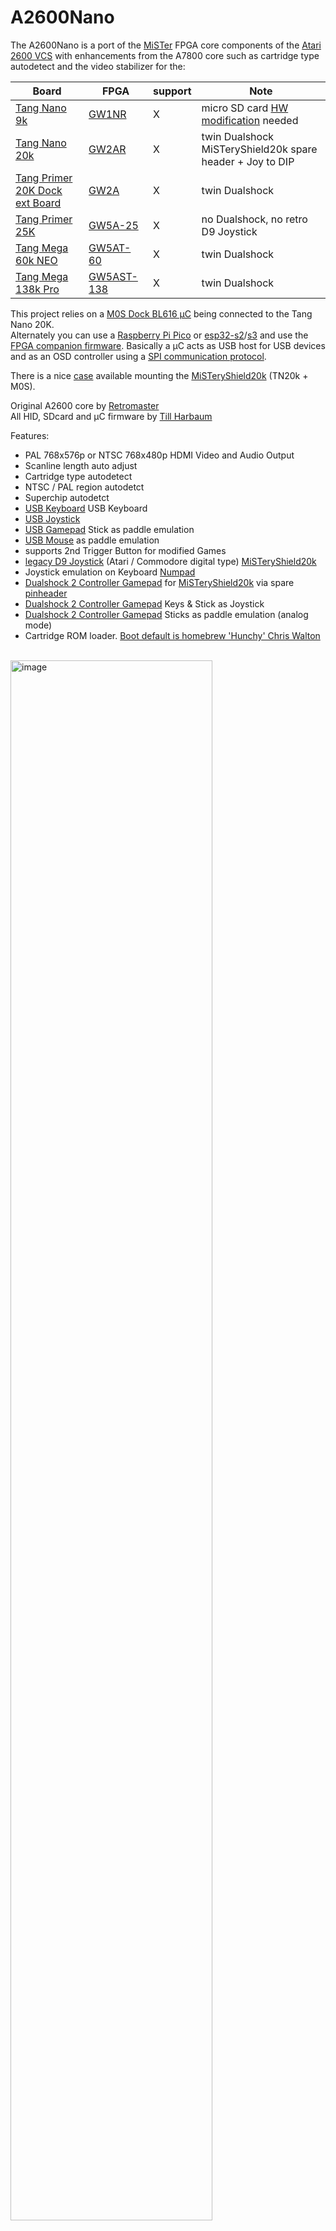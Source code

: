 # A2600Nano
The A2600Nano is a port of the [MiSTer](https://github.com/MiSTer-devel/Atari2600_MiSTer) FPGA core components of the [Atari 2600 VCS](https://en.wikipedia.org/wiki/Atari_2600) with enhancements from the A7800 core such as cartridge type autodetect and the video stabilizer for the:<br>

| Board      | FPGA       | support |Note|
| ---        |        -   | -     |-|
| [Tang Nano 9k](https://wiki.sipeed.com/hardware/en/tang/Tang-Nano-9K/Nano-9K.html)       | [GW1NR](https://www.gowinsemi.com/en/product/detail/38/)  |X |micro SD card [HW modification](TANG_NANO_9K.md#hw-modification) needed|
| [Tang Nano 20k](https://wiki.sipeed.com/nano20k)     | [GW2AR](https://www.gowinsemi.com/en/product/detail/38/)  |X  |twin Dualshock<br> MiSTeryShield20k spare header + Joy to DIP |
| [Tang Primer 20K Dock ext Board](https://wiki.sipeed.com/hardware/en/tang/tang-primer-20k/primer-20k.html)| [GW2A](https://www.gowinsemi.com/en/product/detail/46/)| X |twin Dualshock |
| [Tang Primer 25K](https://wiki.sipeed.com/hardware/en/tang/tang-primer-25k/primer-25k.html) | [GW5A-25](https://www.gowinsemi.com/en/product/detail/60/)  | X |no Dualshock, no retro D9 Joystick |
| [Tang Mega 60k NEO](https://wiki.sipeed.com/hardware/en/tang/tang-mega-60k/mega-60k.html)|[GW5AT-60](https://www.gowinsemi.com/en/product/detail/60/)| X |twin Dualshock |
| [Tang Mega 138k Pro](https://wiki.sipeed.com/hardware/en/tang/tang-mega-138k/mega-138k-pro.html)|[GW5AST-138](https://www.gowinsemi.com/en/product/detail/60/) | X |twin Dualshock |

This project relies on a [M0S Dock BL616 µC](https://wiki.sipeed.com/hardware/en/maixzero/m0s/m0s.html) being connected to the Tang Nano 20K.  
Alternately you can use a [Raspberry Pi Pico](https://www.raspberrypi.com/documentation/microcontrollers/pico-series.html) or [esp32-s2](https://www.espressif.com/en/products/socs/esp32-s2)/[s3](https://www.espressif.com/en/products/socs/esp32-s3) and use the [FPGA companion firmware](http://github.com/harbaum/FPGA-Companion). Basically a µC acts as USB host for USB devices and as an OSD controller using a [SPI communication protocol](https://github.com/harbaum/MiSTeryNano/blob/main/SPI.md).<br>

There is a nice [case](https://github.com/vossstef/A2600Nano/tree/main/housing3D) available mounting the [MiSTeryShield20k](https://github.com/harbaum/MiSTeryNano/tree/main/board/misteryshield20k/README.md) (TN20k + M0S).

Original A2600 core by [Retromaster](https://retromaster.wordpress.com/a2601/)  
All HID, SDcard and µC firmware by [Till Harbaum](http://www.harbaum.org/till/mist)<br>

Features:
* PAL 768x576p or NTSC 768x480p HDMI Video and Audio Output
* Scanline length auto adjust
* Cartridge type autodetect
* NTSC / PAL region autodetct
* Superchip autodetct
* [USB Keyboard](https://en.wikipedia.org/wiki/Computer_keyboard) USB Keyboard
* [USB Joystick](https://en.wikipedia.org/wiki/Joystick)
* [USB Gamepad](https://en.wikipedia.org/wiki/Gamepad) Stick as paddle emulation<br>
* [USB Mouse](https://en.wikipedia.org/wiki/Computer_mouse) as paddle emulation
* supports 2nd Trigger Button for modified Games
* [legacy D9 Joystick](https://en.wikipedia.org/wiki/Atari_CX40_joystick) (Atari / Commodore digital type) [MiSTeryShield20k](https://github.com/harbaum/MiSTeryNano/tree/main/board/misteryshield20k/README.md)<br>
* Joystick emulation on Keyboard [Numpad](https://en.wikipedia.org/wiki/Numeric_keypad)<br>
* [Dualshock 2 Controller Gamepad](https://en.wikipedia.org/wiki/DualShock) for [MiSTeryShield20k](https://github.com/harbaum/MiSTeryNano/tree/main/board/misteryshield20k/README.md) via spare [pinheader](/board/misteryshield20k_ds2_adapter/misteryshield20k_ds2_adapter_cable.md)
* [Dualshock 2 Controller Gamepad](https://en.wikipedia.org/wiki/DualShock) Keys & Stick as Joystick<br>
* [Dualshock 2 Controller Gamepad](https://en.wikipedia.org/wiki/DualShock) Sticks as paddle emulation (analog mode)<br>
* Cartridge ROM loader. [Boot default is homebrew 'Hunchy' Chris Walton](https://videogamehomebrew.fandom.com/wiki/Chris_Walton)  

<br>
<img src="./.assets/a2600nano.png" alt="image" width="80%" height="auto">
<br>

## A2600Nano on Tang Nano 9K
See [Tang Nano 9K](TANG_NANO_9K.md)

## A2600Nano on Tang Primer 20K (Dock ext board)
See [Tang Primer 20K](TANG_PRIMER_20K.md)<br>

## A2600Nano on Tang Primer 25K
See [Tang Primer 25K](TANG_PRIMER_25K.md)

## A2600Nano on Tang Mega 60k NEO
See [Tang Mega 60K NEO](TANG_MEGA_60K.md)

## A2600Nano on Tang Mega 138k Pro
See [Tang Mega 138K Pro](TANG_MEGA_138Kpro.md)

## Installation

The installation of A2600Nano on the Tang Nano 20k board can be done using a Linux PC or a Windows PC
[Instruction](INSTALLATION_WINDOWS.md).<br>

## Cartridge ROM Loader
ROM can be loaded via OSD file selection.<br>

### Supported mappers
* Auto detected  (F8 F6 FE E0 3F F4 P2 FA CV 2K UA E7 F0 32)<br>
  
LED 1 to 5 are activated as hint in case an unsupported game (mapper) detected<br>

### single / dual Button Joystick
* Button ```Trigger```
* 2nd Button ```Trigger 2```

### Gamepad
* Gamepad Button ```Trigger A (DS2 circle)``` 1st Trigger Button

* Gamepad Button ```Trigger B (DS2 cross)``` 2nd Trigger Button

* Gamepad Button ```Trigger X (DS2 triangle)``` 1st Paddle Trigger and enable

* Gamepad Button ```Trigger Y (DS2 square)``` 2nd Paddle Trigger and enable

* Gamepad Button ```START``` as core function **START**<br>

* Gamepad Button ```SELECT``` as core function **SELECT**<br>

> [!NOTE]
> Gamepad button keymap optimized for legacy USB Logitech RumblePad 2 or Dual Action. Keymap might differ for other Gamepads.

### Paddle
* DualShock 2 (left Stick), USB Gamepad or USB Mouse.<br>

1st Paddle 1st Gamepad use ```Trigger X (DS2 #1 triangle)``` or ```left Mouse Button```

2nd Paddle 1st Gamepad use ```Trigger Y (DS2 #1 square)``` or ```right Mouse Button```

3rd Paddle 2nd Gamepad use ```Trigger X (DS2 #2 triangle)```

4th Paddle 2nd Gamepad use ```Trigger Y (DS2 #2 square)```

### Keyboard
* Key **F11** as core function ```START``` <br>
* Key **PAGE UP** as core function ```SELECT``` <br>

| Numpad          |         |Numpad|
| -          |-        |-         |
|0<br>Trigger|8<br>Up  |.<br>Trigger 2|
|4<br>Left   |-        |6<br>Right|
|-           |2<br>Down|-         |

## Push Button utilization
* **S2** keep pressed during power-up to prevent FPGA bitstream load from FLASH.<br>

* **S1** reserved <br>

## OSD
invoke by F12 keypress<br>
* Reset<br>
* Cold Reset<br>
* Audio Volume + / -<br>
* Scanlines effect %<br>
* Region switch Auto/NTSC/PAL<br>
* HID device selection for Joystick Port<br>
* Loader file selection<br>
* Difficulty A, B Core switch
* Black & White Core video switch
* Joystick port swap
* Invert Paddle
* De-comb
* SuperChip Auto/off/on

## Gamecontrol support

A 2nd Trigger Button (B) is supported for modified Games.

 ![controller](\.assets/controller-layout.png)<br>

legacy single D9 Digital Joystick. OSD: **Retro D9**<br>
or<br>
USB Joystick(s) or Gamepad(s). OSD: **USB #1 Joy** or **USB #2 Joy** <br>
Also [RII Mini Keyboard i8](http://www.riitek.com/product/220.html) left Multimedia Keys are active if **USB #1 Joy** selected.  <br>
```Button A and B``` Buttons as Trigger:<br>

or<br>
Dualshock 2 Gamepad Stick or Dpad as Joystick. OSD: **DS #1 Joy** or **DS #2 Joy**<br>
At the moment Dpad only for original Pad. Some clone devices support at the same time Dpad and left stick simultaniously.
<br>```circle and cross``` Buttons as Trigger:<br>

> [!IMPORTANT]
> In a [MiSTeryShield20k](https://github.com/harbaum/MiSTeryNano/tree/main/board/misteryshield20k) configuration Dualshock is supported via the internal ``spare J8`` pinheader. <br>
> See [MiSTeryShield20k DS2 Adapter / Cable](/board/misteryshield20k_ds2_adapter/misteryshield20k_ds2_adapter_cable.md) for further information.<br>

> [!NOTE]
> TN20k: You have to select OSD "DS2 **#2** Joy" for a ``MiSTeryShield20k`` configuration.<br>
> TN20k: You have to select OSD "DS2 **#1** Joy" if you use the ``Sipeed Joy to DIP`` adapter.<br>
Both DS interface ports can be active at the same time meaning twin Dualshock support if the MiSTeryShield20k MIDI interface is not populated (Resistor R9 and IC U3 removed).  

or<br> Keyboard Numpad. OSD: **Numpad**<br>

or<br> Mouse. OSD: **Mouse**<br>
```left Mouse Button``` and ```right Mouse Button``` as Trigger for Paddle 1 or 2.<br>

or<br> USB Gamepad as Paddle. OSD: **USB #1 Padd** or **USB #2 Padd** <br>
 ```Trigger X``` and ```Trigger Y``` 

or<br> Dualshock2 Gamepad left stick as Paddle. OSD: **DS #1 Paddle** or **DS #2 Paddle**<br>

 ```Trigger triangle``` and ```Trigger square``` 

## LED UI

| LED | function         |TN9K|TN20K|TP20K|TP25K|TM60K|TM138k|
| --- |        -         |-   |-     |-      | -     | -      | -   |
| 0   |Cartridge selected|x   |x     |x      | x     | x      | x   |
| 1   | Game unsupported |x   |x     |x      | x     | x      | x   |
| 2   | Game unsupported |x   |x     |x      |  -    | -      | x   |
| 3   | Game unsupported |x   |x     |x      |  -    | -      | x   |
| 4   | Game unsupported |x   |x     |x      |  -    | -      | x   |
| 5   | Game unsupported |x   |x     |x      |  -    | -      | x   |

LED 1..5 are activated as hint in case an unsupported game (mapper) detected<br>

**Multicolor RGB LED**
* **<font color="green">green</font>**&ensp;&thinsp;&ensp;&thinsp;&ensp;&thinsp;all fine and ready to go<br>
* **<font color="red">red</font>**&ensp;&thinsp;&ensp;&thinsp;&ensp;&thinsp;&ensp;&thinsp;&ensp;&thinsp;something wrong with SDcard / default boot image<br>
* **<font color="blue">blue</font>**&ensp;&thinsp;&ensp;&thinsp;&ensp;&thinsp;&ensp;&thinsp;µC firmware detected valid FPGA core<br>
* **<font color="yellow">yellow</font>**&ensp;&thinsp;&ensp;&thinsp;&ensp;&thinsp;FPGA core can't detect valid firmware<br>
* **white**&ensp;&thinsp;&ensp;&thinsp;&ensp;&thinsp;-<br>
## Powering
Prototype circuit with Keyboard can be powered by Tang USB-C connector from PC or a Power Supply Adapter. 
## Synthesis
Source code can be synthesized, fitted and programmed with GOWIN IDE Windows or Linux.<br>
Alternatively use the command line build script **gw_sh.exe** build_tn20k.tcl<br>
## HW circuit considerations
**Pinmap TN20k Interfaces** <br>
 Sipeed M0S Dock, digital Joystick D9 and DualShock Gamepad connection.<br>
 ![wiring](\.assets/wiring_spi.png)

**Pinmap D-SUB 9 Joystick Interface** <br>
- Joystick interface is 3.3V tolerant. Joystick 5V supply pin has to be left floating !<br>
![pinmap](\.assets/vic20-Joystick.png)

| Joystick pin |IO| Tang Nano pin | FPGA pin | Joystick Function |
| ----------- |-----| ---   | --------  | ----- |
| 1 |2| J6 10  | 25   | UP | 
| 2 |1| J6 9  | 28 | DOWN |
| 3 |4| J6 12 | 29 | LEFT |
| 4 |3| J5 11 | 26 | RIGHT |
| 5 |-| - | - | POT Y | - |
| 6 |0| J5 8 | 27 | TRIGGER|
| 7 |-| n.c | n.c | 5V | - |
| 8 |-| J5 20 | - | GND | - |
| 9 |-| - | - | POT X | - |

**Pinmap Dualshock 2 Controller Interface** <br>
<img src="./.assets/controller-pinout.jpg" alt="image" width="30%" height="auto">
| DS pin | Tang Nano pin | FPGA pin | DS Function |
| ----------- | ---   | --------  | ----- |
| 1 | J5 18 | 71 MISO | JOYDAT  |
| 2 | J5 19 | 53 MOSI  | JOYCMD |
| 3 | n.c. | - | 7V5 |
| 4 | J5 15 | - | GND |
| 5 | J5 16| - | 3V3 |
| 6 | J5 17 | 72 CS | JOYATN|
| 7 | J5 20 | 52 MCLK | JOYCLK |
| 8 | n.c. | - | JOYIRQ |
| 9 | n.c. | - | JOYACK |


## Getting started

In order to use this Design the following things are needed:

[Sipeed M0S Dock](https://wiki.sipeed.com/hardware/en/maixzero/m0s/m0s.html) or Raspberry Pi Pico RP2040 or ESP32-S2/S3<br>
[Tang Nano 20k](https://wiki.sipeed.com/nano20k) <br>
or [Tang Primer 20K with Dock ext Board](https://wiki.sipeed.com/hardware/en/tang/tang-primer-20k/primer-20k.html)<br>
and [M0S PMOD adapter](https://github.com/harbaum/MiSTeryNano/tree/main/board/m0s_pmod/README.md).<br>
and [PMOD DS2x2](https://wiki.sipeed.com/hardware/en/tang/tang-PMOD/FPGA_PMOD.html#PMOD_DS2x2)<br>
or [Tang Nano 9k](https://wiki.sipeed.com/hardware/en/tang/Tang-Nano-9K/Nano-9K.html)<br>
or [Tang Primer 25k](https://wiki.sipeed.com/hardware/en/tang/tang-primer-25k/primer-25k.html)<br>
and [PMOD DVI](https://wiki.sipeed.com/hardware/en/tang/tang-PMOD/FPGA_PMOD.html#PMOD_DVI)<br>
and [PMOD TF-CARD V2](https://wiki.sipeed.com/hardware/en/tang/tang-PMOD/FPGA_PMOD.html#PMOD_TF-CARD)<br>
and [PMOD SDRAM](https://wiki.sipeed.com/hardware/en/tang/tang-PMOD/FPGA_PMOD.html#TANG_SDRAM)<br>
and [M0S PMOD adapter](https://github.com/harbaum/MiSTeryNano/tree/main/board/m0s_pmod/README.md)
 or ad hoc wiring + soldering.<br>
or [Tang Mega 60K NEO](https://wiki.sipeed.com/hardware/en/tang/tang-mega-60k/mega-60k.html)<br>
and [PMOD DS2x2](https://wiki.sipeed.com/hardware/en/tang/tang-PMOD/FPGA_PMOD.html#PMOD_DS2x2)<br>
and [M0S PMOD adapter](https://github.com/harbaum/MiSTeryNano/tree/main/board/m0s_pmod/README.md)<br>
or [Tang Mega 138k Pro](https://wiki.sipeed.com/hardware/en/tang/tang-mega-138k/mega-138k-pro.html)<br>
and [PMOD DS2x2](https://wiki.sipeed.com/hardware/en/tang/tang-PMOD/FPGA_PMOD.html#PMOD_DS2x2)<br>
and [M0S PMOD adapter](https://github.com/harbaum/MiSTeryNano/tree/main/board/m0s_pmod/README.md)<br>
microSD or microSDHC card FAT/exFAT formatted<br>
TFT Monitor with HDMI Input and Speaker<br>
<br>

| HID and Gamecontrol Hardware option | TN20k needs | alternative option |Primer 25K|Mega 60K|Mega 138K Pro|
| -----------                         | ---         | ---                | ---      | -      | -       |
| USB Keyboard | [USB-C to USB-A adapter](https://www.aliexpress.us/item/3256805563910755.html) | [4 port mini USB hub HS8836A](https://a.aliexpress.com/_EIidgjH)  |x|x|x|
| [USB Joystick(s)](https://www.speedlink.com/en/COMPETITION-PRO-EXTRA-USB-Joystick-black-red/SL-650212-BKRD)| [4 port mini USB hub HS8836A](https://a.aliexpress.com/_EIidgjH) | - |x|x|x|
| USB Mouse   | [4 port mini USB hub HS8836A](https://a.aliexpress.com/_EIidgjH)  | -  |x|x|x|
| USB Gamepad |[4 port mini USB hub HS8836A](https://a.aliexpress.com/_EIidgjH)  | -  |x|x|x|
| Commodore/[Atari](https://en.wikipedia.org/wiki/Atari_CX40_joystick) compatible retro D9 Joystick| [MiSTeryNano shield](https://github.com/harbaum/MiSTeryNano/tree/main/board/misteryshield20k/README.md)|D-SUB 9 M connector, breadboard to wire everything up, some jumper wires|-|adhoc SDRAM1 Joy D9|adhoc PMOD Joy D9|
| [Dualshock 2 Controller Gamepad](https://en.wikipedia.org/wiki/DualShock) | Gamepad Adapter Board (Sipeed Joystick to DIP) respectively<br> PMOD DS2x2 | breadboard to wire everything up and some jumper wires |-|PMOD DS2x2|PMOD DS2x2|
